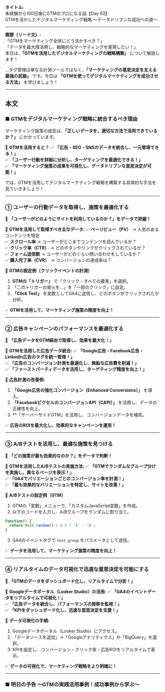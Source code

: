 **タイトル:**\
未経験から100日後にGTMのプロになる話【Day 63】\
GTMを活かしたデジタルマーケティング戦略 〜データドリブンな成功への道〜

---

**概要（リード文）:**\
「GTMをマーケティング全体にどう活かすべき？」\
「データを最大限活用し、戦略的なマーケティングを実現したい！」\
本日は、**「GTMを活用したデジタルマーケティングの戦略構築」** について解説します！

…タグ管理は単なる計測ツールではなく、**「マーケティングの意思決定を支える最強の武器」** です。今日は **「GTMを使ってデジタルマーケティングを成功させる方法」** を学びましょう！

---

## **本文**

### ■ GTMをデジタルマーケティング戦略に統合するべき理由

マーケティング施策の成否は、**「正しいデータを、適切な方法で活用できているか？」** にかかっています。

📌 **GTMを活用すると？** ✅ **「広告・SEO・SNSのデータを統合し、一元管理できる！」**\
✅ **「ユーザー行動を詳細に分析し、ターゲティングを最適化できる！」**\
✅ **「マーケティング施策の成果を可視化し、データドリブンな意思決定が可能！」**

では、GTMを活用してデジタルマーケティング戦略を構築する具体的な手法を見ていきましょう！

---

### **① ユーザーの行動データを取得し、施策を最適化する**

🔹 **「ユーザーがどのようにサイトを利用しているのか？」をデータで把握！**

📌 **GTMを活用して取得すべき主なデータ:** ✅ **ページビュー（PV）** → 人気のあるコンテンツを特定\
✅ **スクロール率** → ユーザーがどこまでコンテンツを読んでいるか？\
✅ **クリック率（CTR）** → どのボタンやリンクがクリックされているか？\
✅ **フォーム送信数** → ユーザーがどのくらい問い合わせをしているか？\
✅ **購入完了率（CVR）** → コンバージョンの達成率は？

📌 **GTMの設定例（クリックイベントの計測）**

1. **GTMの「トリガー」** で「クリック - すべての要素」を選択。
2. 「このトリガーの発火を…」を「一部のクリック」に設定。
3. **「Click Text」** を変数としてGA4に送信し、どのボタンがクリックされたか分析。

✅ **GTMを活用して、マーケティング施策の精度を向上！**

---

### **② 広告キャンペーンのパフォーマンスを最適化する**

🔹 **「広告データをGTM経由で取得し、効果を最大化！」**

📌 **GTMを活用した広告データ統合:** ✅ **「Google広告・Facebook広告・LinkedIn広告のタグを統一管理！」**\
✅ **「広告のコンバージョン計測を最適化し、無駄な広告費を削減！」**\
✅ **「ファーストパーティデータを活用し、ターゲティング精度を向上！」**

📌 **広告計測の改善例:**

1. **「Google広告の強化コンバージョン（Enhanced Conversions）」** を導入。
2. **「FacebookピクセルのコンバージョンAPI（CAPI）」** を活用し、データの正確性を向上。
3. \*\*「サーバーサイドGTM」を活用し、コンバージョンデータを補完。

✅ **広告のROIを最大化し、効果的なキャンペーンを運用！**

---

### **③ A/Bテストを活用し、最適な施策を見つける**

🔹 **「どの施策が最も効果的なのか？」をデータで判断！**

📌 **GTMを活用したA/Bテストの実施方法:** ✅ **「GTMでランダムなグループ分けを実施し、異なるページを表示！」**\
✅ **「GA4でバリエーションごとのコンバージョン率を計測！」**\
✅ **「最も効果的なバリエーションを特定し、サイトを改善！」**

📌 **A/Bテストの設定例（GTM）**

1. GTMの「変数」メニューで、「カスタムJavaScript変数」を作成。
2. 以下のコードを入力し、A/Bグループをランダムに割り当て。

```javascript
function() {
  return Math.random() < 0.5 ? 'A' : 'B';
}
```

3. GA4のイベントタグで `test_group` をパラメータとして送信。

✅ **データを活用して、マーケティング施策の精度を向上！**

---

### **④ リアルタイムのデータ可視化で迅速な意思決定を可能にする**

🔹 **「GTMのデータをダッシュボード化し、リアルタイムで分析！」**

📌 **Googleデータポータル（Looker Studio）の活用:** ✅ **「GA4のイベントデータをリアルタイムで可視化！」**\
✅ **「広告データを統合し、パフォーマンスの推移を監視！」**\
✅ **「KPIをダッシュボード化し、迅速な意思決定を支援！」**

📌 **データ可視化の手順:**

1. Googleデータポータル（Looker Studio）にアクセス。
2. 「データソースを追加」→「Googleアナリティクス」や「BigQuery」を選択。
3. KPIを設定し、コンバージョン・クリック率・広告ROIをリアルタイムで表示。

✅ **データの可視化で、マーケティング戦略をより明確に！**

---

### **■ 明日の予告 〜GTMの実践活用事例！成功事例から学ぶ〜**

